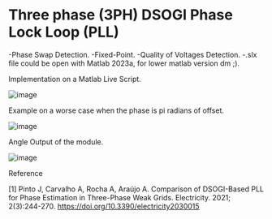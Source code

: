 # Three phase (3PH) DSOGI Phase Lock Loop (PLL) 

-Phase Swap Detection.
-Fixed-Point.
-Quality of Voltages Detection.
-.slx file could be open with Matlab 2023a, for lower matlab version dm ;).

Implementation on a Matlab Live Script.

![image](https://github.com/angrram/3ph_pll/assets/128910194/d00f35f6-ec75-408a-b1b8-1f96d0c911b4)


Example on a worse case when the phase is pi radians of offset. 


![image](https://github.com/angrram/3ph_pll/assets/128910194/d4753abb-f6c8-4929-9be5-ff9a256c85fd)

Angle Output of the module.


![image](https://github.com/angrram/3ph_pll/assets/128910194/46e1418f-76f1-4def-92e0-8f7b7807e2ae)








Reference

[1] Pinto J, Carvalho A, Rocha A, Araújo A. Comparison of DSOGI-Based PLL for Phase Estimation in Three-Phase Weak Grids. Electricity. 2021; 2(3):244-270. https://doi.org/10.3390/electricity2030015
